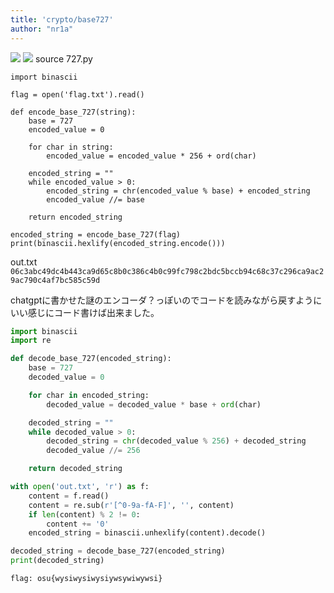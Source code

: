 ```yaml
---
title: 'crypto/base727'
author: "nr1a"
---
```

![](https://i.postimg.cc/1zqpdVDP/image.png)
![](https://i.postimg.cc/pL08rYJP/chat.png)
source
727.py
```
import binascii

flag = open('flag.txt').read()

def encode_base_727(string):
    base = 727
    encoded_value = 0

    for char in string:
        encoded_value = encoded_value * 256 + ord(char)

    encoded_string = ""
    while encoded_value > 0:
        encoded_string = chr(encoded_value % base) + encoded_string
        encoded_value //= base

    return encoded_string

encoded_string = encode_base_727(flag)
print(binascii.hexlify(encoded_string.encode()))
```
out.txt
`06c3abc49dc4b443ca9d65c8b0c386c4b0c99fc798c2bdc5bccb94c68c37c296ca9ac29ac790c4af7bc585c59d`

chatgptに書かせた謎のエンコーダ？っぽいのでコードを読みながら戻すようにいい感じにコード書けば出来ました。


```py
import binascii
import re

def decode_base_727(encoded_string):
    base = 727
    decoded_value = 0

    for char in encoded_string:
        decoded_value = decoded_value * base + ord(char)

    decoded_string = ""
    while decoded_value > 0:
        decoded_string = chr(decoded_value % 256) + decoded_string
        decoded_value //= 256

    return decoded_string

with open('out.txt', 'r') as f:
    content = f.read()
    content = re.sub(r'[^0-9a-fA-F]', '', content)
    if len(content) % 2 != 0:
        content += '0'
    encoded_string = binascii.unhexlify(content).decode()

decoded_string = decode_base_727(encoded_string)
print(decoded_string)
```

`flag: osu{wysiwysiwysiywsywiwywsi}`